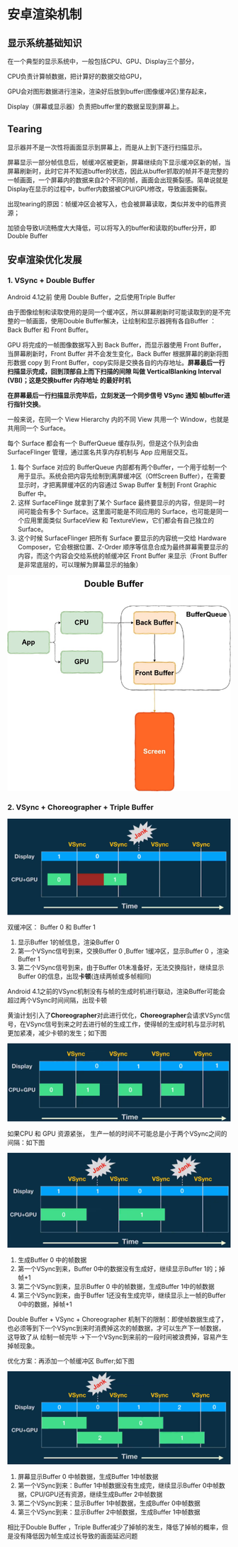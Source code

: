 # 安卓渲染机制

## 显示系统基础知识

在一个典型的显示系统中，一般包括CPU、GPU、Display三个部分，

CPU负责计算帧数据，把计算好的数据交给GPU，

GPU会对图形数据进行渲染，渲染好后放到buffer(图像缓冲区)里存起来，

Display（屏幕或显示器）负责把buffer里的数据呈现到屏幕上。

## Tearing

显示器并不是一次性将画面显示到屏幕上，而是从上到下逐行扫描显示。

屏幕显示一部分帧信息后，帧缓冲区被更新，屏幕继续向下显示缓冲区新的帧，当屏幕刷新时，此时它并不知道buffer的状态，因此从buffer抓取的帧并不是完整的一帧画面，一个屏幕内的数据来自2个不同的帧，画面会出现撕裂感。简单说就是Display在显示的过程中，buffer内数据被CPU/GPU修改，导致画面撕裂。

出现tearing的原因：帧缓冲区会被写入，也会被屏幕读取，类似并发中的临界资源；

加锁会导致UI流畅度大大降低，可以将写入的buffer和读取的buffer分开，即Double Buffer



##  安卓渲染优化发展

### 1. VSync + Double Buffer

Android 4.1之前 使用 Double Buffer，之后使用Triple Buffer

由于图像绘制和读取使用的是同一个缓冲区，所以屏幕刷新时可能读取到的是不完整的一帧画面，使用Double Buffer解决，让绘制和显示器拥有各自Buffer ：Back Buffer 和 Front Buffer。

GPU 将完成的一帧图像数据写入到 Back Buffer，而显示器使用 Front Buffer，当屏幕刷新时，Front Buffer 并不会发生变化，Back Buffer 根据屏幕的刷新将图形数据 copy 到 Front Buffer，copy实际是交换各自的内存地址。**屏幕最后一行扫描显示完成，回到顶部自上而下扫描的间隙  叫做 VerticalBlanking Interval (VBI)；这是交换buffer 内存地址 的最好时机**



**在屏幕最后一行扫描显示完毕后，立刻发送一个同步信号 VSync 通知 帧buffer进行指针交换**。




一般来说，在同一个 View Hierarchy 内的不同 View 共用一个 Window，也就是共用同一个 Surface。



每个 Surface 都会有一个 BufferQueue 缓存队列，但是这个队列会由 SurfaceFlinger 管理，通过匿名共享内存机制与 App 应用层交互。

1. 每个 Surface 对应的 BufferQueue 内部都有两个Buffer，一个用于绘制一个用于显示。系统会把内容先绘制到离屏缓冲区（OffScreen Buffer），在需要显示时，才把离屏缓冲区的内容通过 Swap Buffer 复制到 Front Graphic Buffer 中。
2. 这样 SurfaceFlinge 就拿到了某个 Surface 最终要显示的内容，但是同一时间可能会有多个 Surface。这里面可能是不同应用的 Surface，也可能是同一个应用里面类似 SurfaceView 和 TextureView，它们都会有自己独立的 Surface。
3. 这个时候 SurfaceFlinger 把所有 Surface 要显示的内容统一交给 Hardware Composer，它会根据位置、Z-Order 顺序等信息合成为最终屏幕需要显示的内容，而这个内容会交给系统的帧缓冲区 Front Buffer 来显示（Front Buffer 是非常底层的，可以理解为屏幕显示的抽象）

![Double Buffer](../img/15764246889873.jpg)

### 2. VSync + Choreographer + Triple Buffer

![image-20231019171726012](../img/image-20231019171726012.png)

双缓冲区： Buffer 0 和 Buffer 1

1. 显示Buffer 1的帧信息，渲染Buffer 0 
2. 第一个VSync信号到来，交换Buffer 0 ,Buffer 1缓冲区，显示Buffer 0 ，渲染Buffer 1
3. 第二个VSync信号到来，由于Buffer 01未准备好，无法交换指针，继续显示 Buffer 0的信息，出现**卡顿**(连续两帧或多帧相同)



Android 4.1之前的VSync机制没有与帧的生成时机进行联动，渲染Buffer可能会超过两个VSync时间间隔，出现卡顿



黄油计划引入了**Choreographer**对此进行优化，**Choreographer**会请求VSync信号，在VSync信号到来之时去进行帧的生成工作，使得帧的生成时机与显示时机更加紧凑，减少卡顿的发生；如下图

![image-20231019172902682](../img/image-20231019172902682.png)



如果CPU 和  GPU 资源紧张， 生产一帧的时间不可能总是小于两个VSync之间的间隔：如下图

![image-20231019173510833](../img/image-20231019173510833.png)

1. 生成Buffer 0 中的帧数据
2. 第一个VSync到来，Buffer 0中的数据没有生成好，继续显示Buffer 1的；掉帧+1
3. 第二个VSync到来，显示Buffer 0 中的帧数据，生成Buffer 1中的帧数据
4. 第三个VSync到来，由于Buffer 1还没有生成完毕，继续显示上一帧的Buffer 0中的数据，掉帧+1



Double Buffer + VSync + Choreographer 机制下的限制：即使帧数据生成了，也必须等到下一个VSync到来时消费掉这次的帧数据，才可以生产下一帧数据，这导致了从  绘制一帧完毕 ->下一个VSync到来前的一段时间被浪费掉，容易产生掉帧现象。

优化方案：再添加一个帧缓冲区  Buffer;如下图

![image-20231019174439222](../img/image-20231019174439222.png)

1. 屏幕显示Buffer 0 中帧数据，生成Buffer 1中帧数据
2. 第一个VSync到来：Buffer 1中帧数据没有生成完，继续显示Buffer 0中帧数据，CPU/GPU还有资源，继续生成Buffer 2中帧数据
3. 第二个VSync到来：显示Buffer 1中帧数据，生成Buffer 0中帧数据
4. 第三个VSync到来：显示Buffer 2中帧数据，生成Buffer 1中帧数据

相比于Double Buffer ，Triple Buffer减少了掉帧的发生，降低了掉帧的概率，但是没有降低因为帧生成过长导致的画面延迟问题

